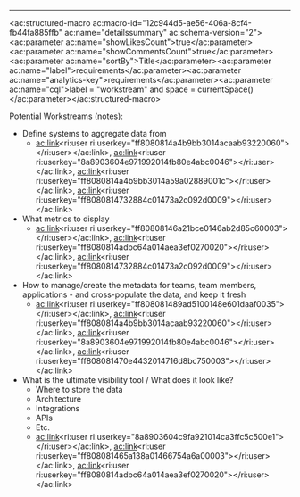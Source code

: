 
* * *

<ac:structured-macro ac:macro-id="12c944d5-ae56-406a-8cf4-fb44fa885ffb" ac:name="detailssummary" ac:schema-version="2"><ac:parameter ac:name="showLikesCount">true</ac:parameter><ac:parameter ac:name="showCommentsCount">true</ac:parameter><ac:parameter ac:name="sortBy">Title</ac:parameter><ac:parameter ac:name="label">requirements</ac:parameter><ac:parameter ac:name="analytics-key">requirements</ac:parameter><ac:parameter ac:name="cql">label = &quot;workstream&quot; and space = currentSpace()</ac:parameter></ac:structured-macro>



Potential Workstreams (notes):

- Define systems to aggregate data from
    - <ac:link><ri:user ri:userkey="ff8080814a4b9bb3014acaab93220060"></ri:user></ac:link>, <ac:link><ri:user ri:userkey="8a8903604e971992014fb80e4abc0046"></ri:user></ac:link>, <ac:link><ri:user ri:userkey="ff8080814a4b9bb3014a59a02889001c"></ri:user></ac:link>, <ac:link><ri:user ri:userkey="ff8080814732884c01473a2c092d0009"></ri:user></ac:link>
- What metrics to display
    - <ac:link><ri:user ri:userkey="ff80808146a21bce0146ab2d85c60003"></ri:user></ac:link>, <ac:link><ri:user ri:userkey="ff8080814adbc64a014aea3ef0270020"></ri:user></ac:link>, <ac:link><ri:user ri:userkey="ff8080814732884c01473a2c092d0009"></ri:user></ac:link>
- How to manage/create the metadata for teams, team members, applications - and cross-populate the data, and keep it fresh
    - <ac:link><ri:user ri:userkey="ff808081489ad5100148e601daaf0035"></ri:user></ac:link>, <ac:link><ri:user ri:userkey="ff8080814a4b9bb3014acaab93220060"></ri:user></ac:link>, <ac:link><ri:user ri:userkey="8a8903604e971992014fb80e4abc0046"></ri:user></ac:link>, <ac:link><ri:user ri:userkey="ff808081470e4432014716d8bc750003"></ri:user></ac:link>
- What is the ultimate visibility tool / What does it look like?
    - Where to store the data
    - Architecture
    - Integrations
    - APIs
    - Etc.
    - <ac:link><ri:user ri:userkey="8a8903604c9fa921014ca3ffc5c500e1"></ri:user></ac:link>, <ac:link><ri:user ri:userkey="ff808081465a138a01466754a6a00003"></ri:user></ac:link>, <ac:link><ri:user ri:userkey="ff8080814adbc64a014aea3ef0270020"></ri:user></ac:link>



